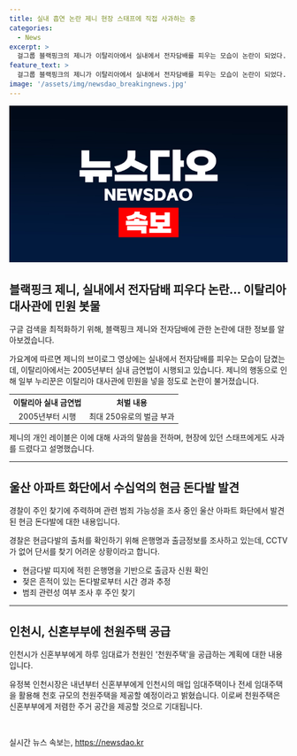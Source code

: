 ```yaml
---
title: 실내 흡연 논란 제니 현장 스태프에 직접 사과하는 중
categories:
  - News
excerpt: >
  걸그룹 블랙핑크의 제니가 이탈리아에서 실내에서 전자담배를 피우는 모습이 논란이 되었다. 영상에서는 스태프가 바로 앞에 있는데도 피운 것으로 보였고, 이에 논란이 이어졌다. 제니의 레이블은 사과를 했으며, 일부 누리꾼은 이탈리아 대사관에 민원을 넣었다. 또한, 울산의 한 아파트 화단에서 5천만원과 2,500만원의 돈다발이 발견됐고, 경찰이 주인을 찾고 있는 상황이다. 인천시는 신혼부부를 위해 천원주택을 제공할 예정이다. 
feature_text: >
  걸그룹 블랙핑크의 제니가 이탈리아에서 실내에서 전자담배를 피우는 모습이 논란이 되었다. 영상에서는 스태프가 바로 앞에 있는데도 피운 것으로 보였고, 이에 논란이 이어졌다. 제니의 레이블은 사과를 했으며, 일부 누리꾼은 이탈리아 대사관에 민원을 넣었다. 또한, 울산의 한 아파트 화단에서 5천만원과 2,500만원의 돈다발이 발견됐고, 경찰이 주인을 찾고 있는 상황이다. 인천시는 신혼부부를 위해 천원주택을 제공할 예정이다. 
image: '/assets/img/newsdao_breakingnews.jpg'
---
```


<p><img src="/assets/img/newsdao_breakingnews.jpg" alt="cryptoinkorea 속보" /></p>

<h2 data-ke-size="size26">블랙핑크 제니, 실내에서 전자담배 피우다 논란… 이탈리아 대사관에 민원 봇물</h2>

<p>구글 검색을 최적화하기 위해, 블랙핑크 제니와 전자담배에 관한 논란에 대한 정보를 알아보겠습니다.</p>

<p data-ke-size="size16">가요계에 따르면 제니의 브이로그 영상에는 실내에서 전자담배를 피우는 모습이 담겼는데, 이탈리아에서는 2005년부터 실내 금연법이 시행되고 있습니다. 제니의 행동으로 인해 일부 누리꾼은 이탈리아 대사관에 민원을 넣을 정도로 논란이 불거졌습니다.</p>

<table>
  <tr>
    <th>이탈리아 실내 금연법</th>
    <th>처벌 내용</th>
  </tr>
  <tr>
    <td style="text-align: center;">2005년부터 시행</td>
    <td style="text-align: center;">최대 250유로의 벌금 부과</td>
  </tr>
</table>

<p data-ke-size="size16">제니의 개인 레이블은 이에 대해 사과의 말씀을 전하며, 현장에 있던 스태프에게도 사과를 드렸다고 설명했습니다.</p>

<hr>

<h2 data-ke-size="size26">울산 아파트 화단에서 수십억의 현금 돈다발 발견</h2>

<p>경찰이 주인 찾기에 주력하며 관련 범죄 가능성을 조사 중인 울산 아파트 화단에서 발견된 현금 돈다발에 대한 내용입니다.</p>

<p data-ke-size="size16">경찰은 현금다발의 출처를 확인하기 위해 은행명과 출금정보를 조사하고 있는데, CCTV가 없어 단서를 찾기 어려운 상황이라고 합니다.</p>

<ul>
  <li>현금다발 띠지에 적힌 은행명을 기반으로 출금자 신원 확인</li>
  <li>젖은 흔적이 있는 돈다발로부터 시간 경과 추정</li>
  <li>범죄 관련성 여부 조사 후 주인 찾기</li>
</ul>

<hr>

<h2 data-ke-size="size26">인천시, 신혼부부에 천원주택 공급</h2>

<p>인천시가 신혼부부에게 하루 임대료가 천원인 '천원주택'을 공급하는 계획에 대한 내용입니다.</p>

<p data-ke-size="size16">유정복 인천시장은 내년부터 신혼부부에게 인천시의 매입 임대주택이나 전세 임대주택을 활용해 천호 규모의 천원주택을 제공할 예정이라고 밝혔습니다. 이로써 천원주택은 신혼부부에게 저렴한 주거 공간을 제공할 것으로 기대됩니다.</p>

<p data-ke-size="size16">&nbsp;</p>
실시간 뉴스 속보는, <a href="https://newsdao.kr" rel="dofollow">https://newsdao.kr</a>



